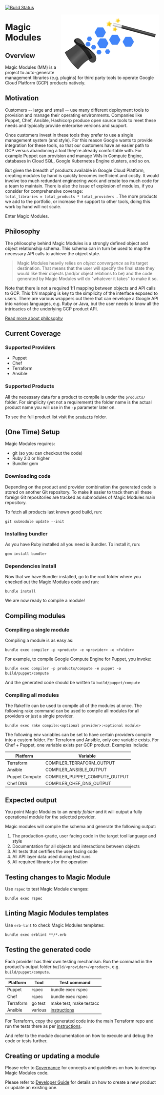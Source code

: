 [![Build Status](https://travis-ci.org/GoogleCloudPlatform/magic-modules.svg?branch=master)](https://travis-ci.org/GoogleCloudPlatform/magic-modules)

<img src='mm_logo.png' align='right'>

# Magic Modules


## Overview

Magic Modules (MM) is a project to auto-generate management libraries (e.g.
plugins) for third party tools to operate Google Cloud Platform (GCP) products
natively.


## Motivation

Customers -- large and small -- use many different deployment tools to provision
and manage their operating environments. Companies like Puppet, Chef, Ansible,
Hashicorp produce open source tools to meet these needs and typically provide
enterprise versions and support.

Once customers invest in these tools they prefer to use a single management
system (and style). For this reason Google wants to provide integration for
these tools, so that our customers have an easier path to GCP versus abandoning
a tool they're already comfortable with. For example Puppet can provision and
manage VMs in Compute Engine, databases in Cloud SQL, Google Kubernetes Engine
clusters, and so on.

But given the breadth of products available in Google Cloud Platform, creating
modules by hand is quickly becomes inefficient and costly. It would involve too
much redundant engineering work and create too much code for a team to maintain.
There is also the issue of explosion of modules, if you consider for
comprehensive coverage: <code>
total\_libraries&nbsp;=&nbsp;total\_products&nbsp;\*&nbsp;total\_providers
</code>.
The more products we add to the portfolio, or increase the support to other
tools, doing this work by hand will not scale.

Enter Magic Modules.


## Philosophy

The philosophy behind Magic Modules is a strongly defined object and object
relationship schema. This schema can in turn be used to map the necessary API
calls to achieve the object state.

> Magic Modules heavily relies on *object convergence* as its target
> destination. That means that the user will specify the final state they would
> like their objects (and/or object relations to be) and the code generated by
> Magic Modules will do "whatever it takes" to make it so.

Note that there is not a required 1:1 mapping between objects and API calls to
GCP. This 1:N mapping is key to the simplicity of the interface exposed to
users. There are various wrappers out there that can envelope a Google API into
various languages, e.g. Ruby or Java, but the user needs to know all the
intricacies of the underlying GCP product API.

[Read more about philosophy][philosophy]

## Current Coverage

### Supported Providers

- Puppet
- Chef
- Terraform
- Ansible

### Supported Products

All the necessary data for a product to compile is under the `products/` folder.
For simplicity (yet not a requirement) the folder name is the actual product
name you will use in the `-p` parameter later on.

To see the full product list visit the [`products`](products/) folder.


## (One Time) Setup

Magic Modules requires:

- git (so you can checkout the code)
- Ruby 2.0 or higher
- Bundler gem

### Downloading code

Depending on the product and provider combination the generated code is stored
on another Git repository. To make it easier to track them all these foreign Git
repositories are tracked as submodules of Magic Modules main repository.

To fetch all products last known good build, run:

    git submodule update --init

### Installing bundler

As you have Ruby installed all you need is Bundler. To install it, run:

    gem install bundler

### Dependencies install

Now that we have Bundler installed, go to the root folder where you checked out
the Magic Modules code and run:

    bundle install

We are now ready to compile a module!


## Compiling modules

### Compiling a single module

Compiling a module is as easy as:

    bundle exec compiler -p <product> -e <provider> -o <folder>

For example, to compile Google Compute Engine for Puppet, you invoke:

    bundle exec compiler -p products/compute -e puppet -o build/puppet/compute

And the generated code should be written to `build/puppet/compute`

### Compiling all modules

The Rakefile can be used to compile all of the modules at once. The following
rake command can be used to compile all modules for all providers or just
a single provider.

    bundle exec rake compile:<optional provider>:<optional module>

The following env variables can be set to have certain providers compile into
a custom folder. For Terraform and Ansible, only one variable exists. For Chef +
Puppet, one variable exists per GCP product. Examples include:

Platform       | Variable
---------------|----------
Terraform      | COMPILER_TERRAFORM_OUTPUT
Ansible        | COMPILER_ANSIBLE_OUTPUT
Puppet Compute | COMPILER_PUPPET_COMPUTE_OUTPUT
Chef DNS       | COMPILER_CHEF_DNS_OUTPUT


## Expected output

You point Magic Modules to an _empty folder_ and it will output a fully
operational module for the selected provider.

Magic modules will compile the schema and generate the following output:

1. The production-grade, user facing code in the target tool language and style
2. Documentation for all objects and interactions between objects
3. All tests that certifies the user facing code
4. All API layer data used during test runs
5. All required libraries for the operation


## Testing changes to Magic Module

Use `rspec` to test Magic Module changes:

    bundle exec rspec

## Linting Magic Modules templates

Use `erb-lint` to check Magic Modules templates:

    bundle exec erblint **/*.erb


## Testing the generated code

Each provider has their own testing mechanism. Run the command in the product's
output folder `build/<provider>/<product>`, e.g. `build/puppet/compute`.

Platform  | Tool    | Test command
----------|---------|--------------
Puppet    | rspec   | bundle exec rspec
Chef      | rspec   | bundle exec rspec
Terraform | go test | make test, make testacc
Ansible   | various | [instructions](https://docs.ansible.com/ansible/devel/dev_guide/testing.html)


For Terraform, copy the generated code into the main Terraform repo and run the
tests there as per [instructions](https://github.com/terraform-providers/terraform-provider-google#developing-the-provider).

And refer to the module documentation on how to execute and debug the code or
tests further.


## Creating or updating a module

Please refer to [Governance][governance] for concepts and guidelines on how to
develop Magic Modules code.

Please refer to [Developer Guide][developer] for details on how to create a new
product or update an existing one.


[governance]: GOVERNANCE.md
[developer]: DEVELOPER.md
[philosophy]: docs/philosophy.md
